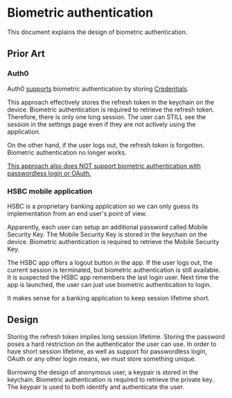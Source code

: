 # Biometric authentication

This document explains the design of biometric authentication.

## Prior Art

### Auth0

Auth0 [supports](https://auth0.com/docs/libraries/auth0-swift/auth0-swift-touchid-faceid) biometric authentication by storing [Credentials](https://github.com/auth0/Auth0.swift/blob/master/Auth0/Credentials.swift).

This approach effectively stores the refresh token in the keychain on the device.
Biometric authentication is required to retrieve the refresh token.
Therefore, there is only one long session.
The user can STILL see the session in the settings page even if they are not actively using the application.

On the other hand, if the user logs out, the refresh token is forgotten.
Biometric authentication no longer works.

[This approach also does NOT support biometric authentication with passwordless login or OAuth.](https://community.auth0.com/t/biometrics-with-sso/41969/6)

### HSBC mobile application

HSBC is a proprietary banking application so we can only guess its implementation from an end user's point of view.

Apparently, each user can setup an additional password called Mobile Security Key.
The Mobile Security Key is stored in the keychain on the device.
Biometric authentication is required to retrieve the Mobile Security Key.

The HSBC app offers a logout button in the app.
If the user logs out, the current session is terminated, but biometric authentication is still available.
It is suspected the HSBC app remembers the last login user.
Next time the app is launched, the user can just use biometric authentication to login.

It makes sense for a banking application to keep session lifetime short.

## Design

Storing the refresh token implies long session lifetime.
Storing the password poses a hard restriction on the authenticator the user can use.
In order to have short session lifetime, as well as support for passwordless login, OAuth or any other login means,
we must store something unique.

Borrowing the design of anonymous user, a keypair is stored in the keychain.
Biometric authentication is required to retrieve the private key.
The keypair is used to both identify and authenticate the user.
